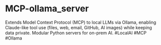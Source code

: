 # MCP-ollama_server
Extends Model Context Protocol (MCP) to local LLMs via Ollama, enabling Claude-like tool use (files, web, email, GitHub, AI images) while keeping data private. Modular Python servers for on-prem AI. #LocalAI #MCP #Ollama
